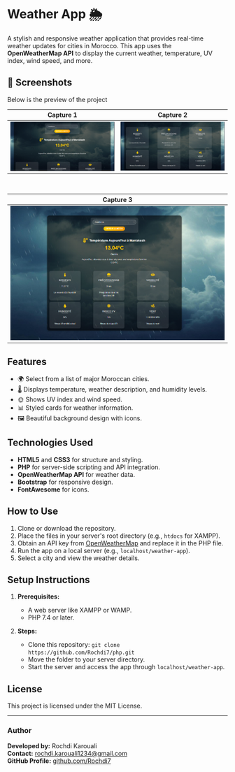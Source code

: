 
# Weather App 🌦️

A stylish and responsive weather application that provides real-time weather updates for cities in Morocco. This app uses the **OpenWeatherMap API** to display the current weather, temperature, UV index, wind speed, and more.


## 🌟 Screenshots  

Below is the preview of the project

| Capture 1                  | Capture 2                   |
|--------------------------------------|-------------------------------------|
| ![Capture](assets/Capture.PNG) | ![Capture2](assets/Capture2.PNG)        |

<br>

| Capture 3                    |                 
|--------------------------------------
| ![Capture3](assets/Capture3.PNG) | 

## Features
- 🌍 Select from a list of major Moroccan cities.
- 🌡️ Displays temperature, weather description, and humidity levels.
- 🌞 Shows UV index and wind speed.
- 📊 Styled cards for weather information.
- 🖼️ Beautiful background design with icons.

## Technologies Used
- **HTML5** and **CSS3** for structure and styling.
- **PHP** for server-side scripting and API integration.
- **OpenWeatherMap API** for weather data.
- **Bootstrap** for responsive design.
- **FontAwesome** for icons.

## How to Use
1. Clone or download the repository.
2. Place the files in your server's root directory (e.g., `htdocs` for XAMPP).
3. Obtain an API key from [OpenWeatherMap](https://openweathermap.org/) and replace it in the PHP file.
4. Run the app on a local server (e.g., `localhost/weather-app`).
5. Select a city and view the weather details.


## Setup Instructions
1. **Prerequisites:**
   - A web server like XAMPP or WAMP.
   - PHP 7.4 or later.

2. **Steps:**
   - Clone this repository: `git clone https://github.com/Rochdi7/php.git`
   - Move the folder to your server directory.
   - Start the server and access the app through `localhost/weather-app`.

## License
This project is licensed under the MIT License.

---

### Author
**Developed by:** Rochdi Karouali  
**Contact:** rochdi.karouali1234@gmail.com  
**GitHub Profile:** [github.com/Rochdi7](https://github.com/Rochdi7)

